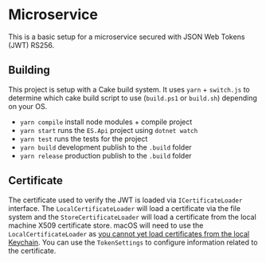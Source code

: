 # Microservice

This is a basic setup for a microservice secured with JSON Web Tokens (JWT) RS256.

## Building

This project is setup with a Cake build system.  It uses `yarn` + `switch.js` to determine which cake build script to use (`build.ps1` or `build.sh`) depending on your OS.

* `yarn compile` install node modules + compile project
* `yarn start` runs the `ES.Api` project using `dotnet watch`
* `yarn test` runs the tests for the project
* `yarn build` development publish to the `.build` folder
* `yarn release` production publish to the `.build` folder

## Certificate

The certificate used to verify the JWT is loaded via `ICertificateLoader` interface.  The `LocalCertificateLoader` will load a certificate via the file system and the `StoreCertificateLoader` will load a certificate from the local machine X509 certificate store.  macOS will need to use the `LocalCertificateLoader` as [you cannot yet load certificates from the local Keychain](https://github.com/dotnet/corefx/issues/11182#issuecomment-242763503).  You can use the `TokenSettings` to configure information related to the certificate.

